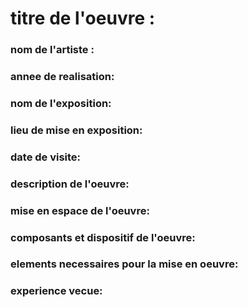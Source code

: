 # titre de l'oeuvre : 
### nom de l'artiste : 
### annee de realisation: 
### nom de l'exposition: 
### lieu de mise en exposition: 
### date de visite:  

### description de l'oeuvre:


### mise en espace de l'oeuvre:


### composants et dispositif de l'oeuvre:


### elements necessaires pour la mise en oeuvre:


### experience vecue:

